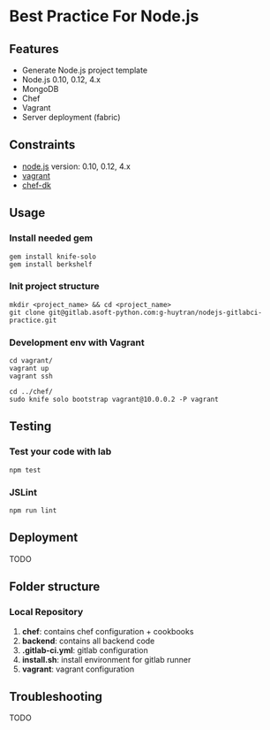 # Best Practice For Node.js

## Features
 - Generate Node.js project template
 - Node.js 0.10, 0.12, 4.x
 - MongoDB
 - Chef
 - Vagrant
 - Server deployment (fabric)


## Constraints
 - [node.js](https://www.nodejs.org) version: 0.10, 0.12, 4.x
 - [vagrant](https://www.vagrantup.com/)
 - [chef-dk](https://downloads.chef.io/chef-dk/)


## Usage

### Install needed gem

    gem install knife-solo  
    gem install berkshelf

### Init project structure

    mkdir <project_name> && cd <project_name>
    git clone git@gitlab.asoft-python.com:g-huytran/nodejs-gitlabci-practice.git


### Development env with Vagrant
    cd vagrant/
    vagrant up
    vagrant ssh

    cd ../chef/
    sudo knife solo bootstrap vagrant@10.0.0.2 -P vagrant


## Testing
### Test your code with lab
    npm test


### JSLint
    npm run lint


## Deployment
TODO


## Folder structure

### Local Repository

1. **chef**: contains chef configuration + cookbooks
2. **backend**: contains all backend code
3. **.gitlab-ci.yml**: gitlab configuration
4. **install.sh**: install environment for gitlab runner
5. **vagrant**: vagrant configuration


## Troubleshooting
TODO